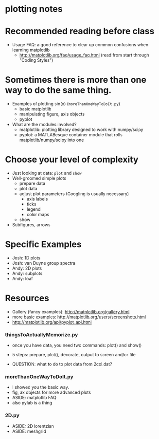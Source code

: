 # plotting notes

# Recommended reading before class
- Usage FAQ: a good reference to clear up common confusions when learning matplotlib
  - http://matplotlib.org/faq/usage_faq.html (read from start through "Coding Styles")

# Sometimes there is more than one way to do the same thing.
- Examples of plotting sin(x) (`moreThanOneWayToDoIt.py`)
  - basic matplotlib
  - manipulating figure, axis objects
  - pyplot
- What are the modules involved?
  - matplotlib: plotting library designed to work with numpy/scipy
  - pyplot: a MATLABesque container module that rolls matplotlib/numpy/scipy into one

# Choose your level of complexity
- Just looking at data: `plot` and `show`
- Well-groomed simple plots
  - prepare data
  - plot data
  - adjust plot parameters (Googling is usually necessary)
    - axis labels
    - ticks
    - legend
    - color maps
  - show
- Subfigures, arrows

# Specific Examples
- Josh: 1D plots
- Josh: van Duyne group spectra
- Andy: 2D plots
- Andy: subplots
- Andy: loaf

# Resources
- Gallery (fancy examples): http://matplotlib.org/gallery.html
- more basic examples: http://matplotlib.org/users/screenshots.html
- http://matplotlib.org/api/pyplot_api.html




### thingsToActuallyMemorize.py
- once you have data, you need two commands: plot() and show()
- 5 steps: prepare, plot(), decorate, output to screen and/or file

- QUESTION: what to do to plot data from 2col.dat?

### moreThanOneWayToDoIt.py
- I showed you the basic way.
- fig, ax objects for more advanced plots
- ASIDE: matplotlib FAQ
- also pylab is a thing

### 2D.py
- ASIDE: 2D lorentzian
- ASIDE: meshgrid

###
